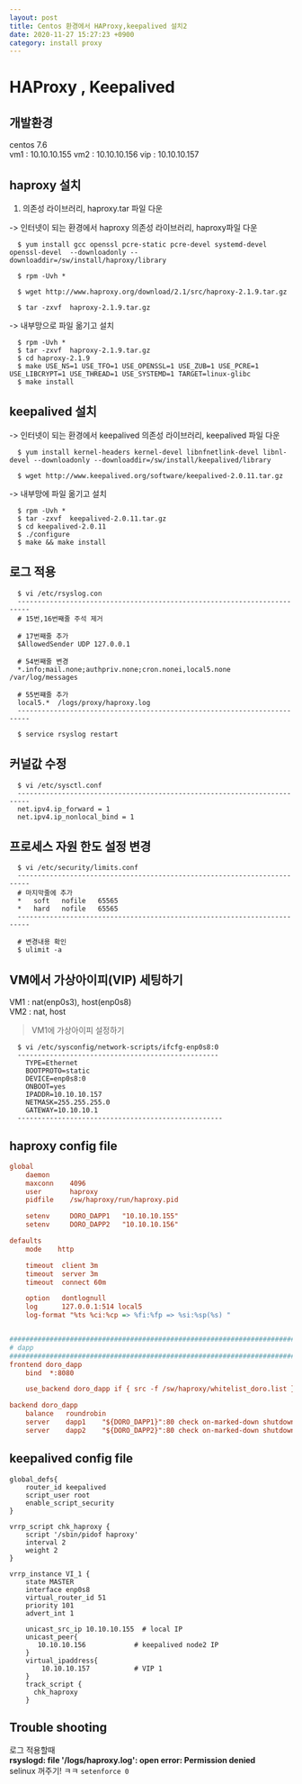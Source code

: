 ```yaml
---
layout: post
title: Centos 환경에서 HAProxy,keepalived 설치2
date: 2020-11-27 15:27:23 +0900
category: install proxy
---
```


# HAProxy , Keepalived

## 개발환경

centos 7.6  
vm1 : 10.10.10.155
vm2 : 10.10.10.156
vip : 10.10.10.157
  
  
## haproxy 설치 
1. 의존성 라이브러리, haproxy.tar 파일 다운  
   
-> 인터넷이 되는 환경에서 haproxy 의존성 라이브러리, haproxy파일 다운
  ```console 
    $ yum install gcc openssl pcre-static pcre-devel systemd-devel openssl-devel  --downloadonly --downloaddir=/sw/install/haproxy/library 

    $ rpm -Uvh * 

    $ wget http://www.haproxy.org/download/2.1/src/haproxy-2.1.9.tar.gz

    $ tar -zxvf  haproxy-2.1.9.tar.gz  
  ```

-> 내부망으로 파일 옮기고 설치 
  ```console 
    $ rpm -Uvh * 
    $ tar -zxvf  haproxy-2.1.9.tar.gz  
    $ cd haproxy-2.1.9
    $ make USE_NS=1 USE_TFO=1 USE_OPENSSL=1 USE_ZUB=1 USE_PCRE=1 USE_LIBCRYPT=1 USE_THREAD=1 USE_SYSTEMD=1 TARGET=linux-glibc
    $ make install
  ```

## keepalived 설치  

-> 인터넷이 되는 환경에서 keepalived 의존성 라이브러리, keepalived 파일 다운
  ```console 
    $ yum install kernel-headers kernel-devel libnfnetlink-devel libnl-devel --downloadonly --downloaddir=/sw/install/keepalived/library

    $ wget http://www.keepalived.org/software/keepalived-2.0.11.tar.gz
  ```

-> 내부망에 파일 옮기고 설치
  ```console 
    $ rpm -Uvh * 
    $ tar -zxvf  keepalived-2.0.11.tar.gz  
    $ cd keepalived-2.0.11
    $ ./configure
    $ make && make install
  ```


## 로그 적용  

```console
  $ vi /etc/rsyslog.con
  -------------------------------------------------------------------------
  # 15번,16번째줄 주석 제거

  # 17번째줄 추가   
  $AllowedSender UDP 127.0.0.1
  
  # 54번째줄 변경
  *.info;mail.none;authpriv.none;cron.nonei,local5.none   /var/log/messages

  # 55번쨰줄 추가
  local5.*  /logs/proxy/haproxy.log
  -------------------------------------------------------------------------

  $ service rsyslog restart
```


## 커널값 수정  
```console
  $ vi /etc/sysctl.conf
  -------------------------------------------------------------------------
  net.ipv4.ip_forward = 1
  net.ipv4.ip_nonlocal_bind = 1
```

## 프로세스 자원 한도 설정 변경  
```
  $ vi /etc/security/limits.conf
  -------------------------------------------------------------------------
  # 마지막줄에 추가
  *   soft   nofile   65565
  *   hard   nofile   65565
  -------------------------------------------------------------------------

  # 변경내용 확인
  $ ulimit -a 
```

  

## VM에서 가상아이피(VIP) 세팅하기  
VM1 : nat(enp0s3), host(enp0s8)  
VM2 : nat, host  

> VM1에 가상아이피 설정하기
```
  $ vi /etc/sysconfig/network-scripts/ifcfg-enp0s8:0
  --------------------------------------------------
    TYPE=Ethernet
    BOOTPROTO=static
    DEVICE=enp0s8:0
    ONBOOT=yes
    IPADDR=10.10.10.157
    NETMASK=255.255.255.0
    GATEWAY=10.10.10.1
  ---------------------------------------------------
```

## haproxy config file 
```cfg
global
    daemon
    maxconn    4096
    user       haproxy
    pidfile    /sw/haproxy/run/haproxy.pid

    setenv     DORO_DAPP1   "10.10.10.155"
    setenv     DORO_DAPP2   "10.10.10.156"

defaults
    mode    http

    timeout  client 3m
    timeout  server 3m
    timeout  connect 60m

    option   dontlognull
    log      127.0.0.1:514 local5
    log-format "%ts %ci:%cp => %fi:%fp => %si:%sp(%s) "


#######################################################################
# dapp
#######################################################################
frontend doro_dapp
    bind  *:8080

    use_backend doro_dapp if { src -f /sw/haproxy/whitelist_doro.list }

backend doro_dapp
    balance   roundrobin
    server    dapp1    "${DORO_DAPP1}":80 check on-marked-down shutdown-sessions
    server    dapp2    "${DORO_DAPP2}":80 check on-marked-down shutdown-sessions

```

## keepalived config file
```
global_defs{
    router_id keepalived
    script_user root
    enable_script_security
}

vrrp_script chk_haproxy {
    script '/sbin/pidof haproxy'
    interval 2
    weight 2
}

vrrp_instance VI_1 {
    state MASTER
    interface enp0s8
    virtual_router_id 51
    priority 101
    advert_int 1

    unicast_src_ip 10.10.10.155  # local IP
    unicast_peer{
       10.10.10.156            # keepalived node2 IP
    }
    virtual_ipaddress{
        10.10.10.157           # VIP 1
    }
    track_script {
      chk_haproxy
    }

```

## Trouble shooting
로그 적용할때     
**rsyslogd: file '/logs/haproxy.log': open error: Permission denied**  
selinux 꺼주기! ㅋㅋ  `setenforce 0`


